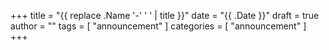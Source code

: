 +++
title = "{{ replace .Name '-' ' ' | title }}"
date = "{{ .Date }}"
draft = true
author = ""
tags = [ "announcement" ]
categories = [ "announcement" ]
+++

